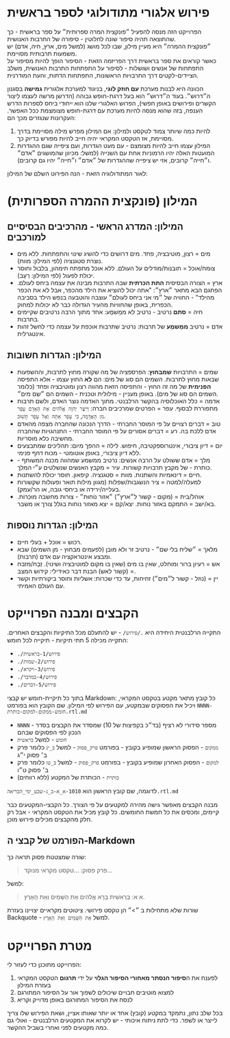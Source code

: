 # פירוש אלגורי מתודולוגי לספר בראשית

הפרוייקט הזה מנסה להפעיל ״פונקצית המרה ספרותית״ על ספר בראשית - כך שהתוצאה תהיה סיפור שונה לחלוטין - סיפורה של התרבות האנושית.  
״פונקצית ההמרה״ היא מעיין מילון, שבו לכל מושג (למשל מים, ארץ, חיה, אדם) יש משמעות תרבותית מסויימת.  
כאשר קוראים את ספר בראשית דרך הפריזמה הזאת - הסיפור הופך להיות מסיפור על התפתחות של אנשים ושושלות - לסיפור על התפתחות התרבות האנושית, משלב הציידים-לקטים דרך התרבויות הראשונות, התפתחות הדתות, והעת המודרנית.  

הכוונה היא לבנות מערכת **עם חוזק לוגי**, בניגוד למערכת אלגורית **גמישה** בסגנון ה״דרוּש״.
בעוד ה״דרוּש״ הוא בעל דרגת-חופש גבוהה (הדרשן מרשה לעצמו ליצור הקשרים ופירושים באופן חפשי), הפרוש האלגורי שלנו הוא יִיחוּדִי ביחס לספרות הדרש הענפה, בזה שהוא מנסה להיות מערכת עם דרגת-חופש מצומצמת ככל האפשר. העקרונות שנגזרים מכך הם:
1. להיות כמה שיותר צמוד לטקסט ולמילון: אם המילון מפרש מילה מסויימת בדרך מסויימת, אז הטקסט המקראי יהיה חייב להיות מפורש בדיוק כך.
2. המילון עצמו חייב להיות מצומצם - עם מעט הגדרות, ועם ציפייה שגם ההגדרות המועטות האלה יהיו הרמוניות אחת עם השנייה (למשל: מכיוון שהמושגים ״אדם״ ו״חייה״ קרובים, אזי יש ציפייה שההגדרות של ״אדם״ ו״חייה״ יהיו גם קרובים).

לאור המתודולוגיה הזאת - הנה הפירוט השלם של המילון:

# המילון (פונקצית ההמרה הספרותית)

## המילון: המדרג הראשי - מהרכיבים הבסיסיים למורכבים

- מים = רצון, מוטיבציה, פחד. מים דרושים כדי להשיג שינוי והתפתחות. ללא מים נוצרת סטגנציה (לפי המילון: מוות).
- צומח/אוכל = תובנות/מודלים על העולם. ללא אוכל מתפתח תימהון, בלבול וחוסר יכולת לפעול (לפי המילון: רַעָב). 
- ארץ = הצורה הבסיסית **התת הכרתית** שבה התרבות מבינה את עצמה ביחס לעולם.
  הפתגם הבא מתאר ״ארץ״: "אתה יכול להוציא את הילד מהכפר, אבל לא את הכפר מהילד" - החוויה של ״מי אני ביחס לעולם״ עוצבה והוטבעה בנפש הילד בסביבה הכפרית, באופן שהחוויות מהעיר הגדולה כבר לא יכולות למחוק.
- חיה = **סתם** נרטיב - נרטיב לא ממַשמֶע: אחד מתוך הרבה נרטיבים שקיימים בתרבות.
- אדם = נרטיב **ממַשמֶע** של תרבות: נרטיב שתרבות אוכפת על עצמה כדי לחשל זהות אינטגרלית.

## המילון: הגדרות חשובות

- שמים = התרבויות **שמבחוץ**: הפרספציה של מה שקורה מחוץ לתרבות, וההשפעות שבאות מחוץ לתרבות.
  השמים הם סוג של מים: הם **לא** החוץ עצמו - אלא התפיסה **הפנימית** של מה זה החוץ - והתפיסה הזאת מהווה רצון ומוטיבציה ופחד (כלומר השמים הם סוג של מים).
  באופן מעניין - מילולית וטכנית - השמים הם ״שַם מים״.
- אדמה = כלל האוכלוסיה בהקשר הרלבנטי. מתוך האדמה נוצר האדם, ולשם תרבות מתפוררת לבסוף.
  עפר = הפרטים שמרכיבים חברה: `וַיִּיצֶר יְהוָה אֱלֹהִים אֶת הָאָדָם עָפָר מִן הָאֲדָמָה`, `כִּי עָפָר אַתָּה וְאֶל עָפָר תָּשׁוּב`.
- טוב = דברים רצויים על פי המוסר החברתי - הדרך הנכונה שהחברה מצפה מהאדם אדם ללכת בה.
  רע = דברים אסורים על פי המוסר החברתי - התנהגויות שהחברה מחשיבה כלא מוסריות.
- יום = דיון ציבורי, אינטרוספקטיבה, חיפוש.
  לילה = ההפך מיום: תהליכים שמתבצעים ללא דיון ציבורי, באופן אוטומטי - מכוח דחף פנימי.
- מלך = אדם ששולט על הרבה אנשים: נרטיב ממשמע שמהווה מכנה המשותף - כותרת - של מקבץ תרבויות קשורות.
  עיר = מקבץ האנשים שנשלטים ע״י המלך.
- חיים = דינאמיות והשתנות.
  מוות = סטגנציה. קיפאון. חוסר יכולת להשתנות.
- למעלה/למטה = ציר הנשׂגבות/שפלות (מגוון מילות תואר ופעולות שקשורות בעלייה/ירידה או ביחסי גובה, או הר/עמק).
- אוהל/בית = (מקום - קשור ל״ארץ״) ״אזור נוֹחוּת״ - צורות מחשבה מוּכַרוֹת.
  בא/ישב = התמקם באזור נוחות.
  יצא/קם = יצא מאזור נוחות בגלל צורך או משבר.

## המילון: הגדרות נוספות

- רכוש  = אוכל + בעלי חיים.
- מלאך = ״שליח בלי שם״ - נרטיב זר ולא מובן (לפעמים מבחוץ - מן השמים) שבא ומבצע אינטראקציה עם אדם (תרבות).
- אש = רעיון ברור ומוחלט, שאין בו מים (שאין בו מקום למוטיבציה ושינוי).
  זֵבָח/מזבח = (קשור לאש) הבנת דבר כאידילי: קידוש המצב.
- יין = (נוזל - קשור ל״מים״) זחיחות, עד כדי שכרות: אשליות וחוסר ביקורתיות וקשר עם העולם האמיתי.

# הקבצים ומבנה הפרוייקט

התקייה הרלבנטית היחידה היא `./פירוש/` - יש להתעלם מכל התיקיות והקבצים האחרים.
התקייה מכילה 5 תתי תיקיות - תיקייה לכל חומש:
- `./פירוש/1-בראשית`
- `./פירוש/2-שמות`
- `./פירוש/3-ויקרא`
- `./פירוש/4-במדבר`
- `./פירוש/5-דברים`

בתוך כל תיקיית-חומש יש קבצי Markdown: כל קובץ מתאר מקטע בטקסט המקראי, ויכיל את הפסוקים שבמקטע, עם הפירוש לפי המילון.
שם הקובץ הוא בפורמט `NNNN-חומש-ממקום-למקום-כותרת.rtl.md`
- `NNNN` - מספר סידורי לא רציף (בד״כ בקפיצות של 10) שמסדר את הקבצים בסדר הנכון לפי הפסוקים שבהם
- `חומש` - למשל `בראשית`
- `ממקום` - הפסוק הראשון שמופיע בקובץ - בפורמט `פרק_פסוק` - למשל `ב_יג` כלומר פרק ב׳ פסוק י״ג
- `למקום` - הפסוק האחרון שמופיע בקובץ - בפורמט `פרק_פסוק` - למשל `ב_טו` כלומר פרק ב׳ פסוק ט״ו
- `כותרת` - הכותרת של המקטע (ללא רווחים)

לדוגמה, שם קובץ הראשון הוא `1010-א_א-ב_ג-שבע_ימי_הבריאה.rtl.md`

מבנה הקבצים מאפשר גישה מהירה למקטעים על פי הצורך.
כל הקבצי-המקטעים כבר קיימים, ומכסים את כל חמשת החומשים. כל קובץ מכיל את הטקסט המקראי - אבל רק חלק מהקבצים מכילים פירוש מוכן.

## הפורמט של קבצי ה-Markdown

שורה שמצטטת פסוק תראה כך:
> פרק פסוק: ...טקסט מקראי מנוקד...  

למשל:
> א א: בְּרֵאשִׁית בָּרָא אֱלֹהִים אֵת הַשָּׁמַיִם וְאֵת הָאָרֶץ.  

שורות שלא מתחילות ב ״>״ הן טקסט פירושי.
ציטוטים מקראיים יצויינו בעזרת Backquote - למשל `אֵת הַשָּׁמַיִם וְאֵת הָאָרֶץ`.

# מטרת הפרוייקט

הפרוייקט מתוכנן כדי לעזור לי:
1. לפענח את ה**סיפור הנסתר מאחורי הסיפור הגלוי** על ידי **תרגום** הטקסט המקראי בעזרת המילון
2. למצוא מוטיבים חבויים שיכולים לשפוך אור על הסיפור המתורגם
3. לנסח את הסיפור המתורגם באופן מדוייק וקריא

בכל שלב נתון, נתמקד במקטע (קובץ) אחד או יותר שאותו אציין, ושאת הפירוש שלו צריך לייצר או לשפר.
כדי לתת ניתוח איכותי - יש לקרוא את המקטעים הרלבנטים - ואולי גם כמה מקטעים לפני ואחרי בשביל ההקשר.
